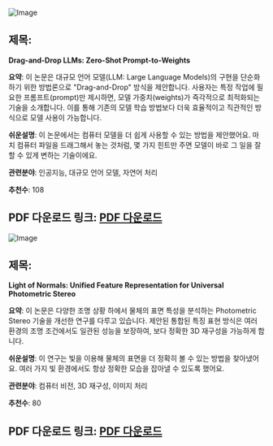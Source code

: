 ![Image](https://avatars/huggingface.co/85860fb3c2d09c9c23e7677d7129cca3.svg)

## 제목:
**Drag-and-Drop LLMs: Zero-Shot Prompt-to-Weights**

**요약**:
이 논문은 대규모 언어 모델(LLM: Large Language Models)의 구현을 단순화하기 위한 방법론으로 "Drag-and-Drop" 방식을 제안합니다. 사용자는 특정 작업에 필요한 프롬프트(prompt)만 제시하면, 모델 가중치(weights)가 즉각적으로 최적화되는 기술을 소개합니다. 이를 통해 기존의 모델 학습 방법보다 더욱 효율적이고 직관적인 방식으로 모델 사용이 가능합니다.

**쉬운설명**:
이 논문에서는 컴퓨터 모델을 더 쉽게 사용할 수 있는 방법을 제안했어요. 마치 컴퓨터 파일을 드래그해서 놓는 것처럼, 몇 가지 힌트만 주면 모델이 바로 그 일을 잘 할 수 있게 변하는 기술이에요.

**관련분야**:
인공지능, 대규모 언어 모델, 자연어 처리

**추천수**:
108

**PDF 다운로드 링크**: [PDF 다운로드](https://huggingface.co/papers/2506.16406)
---

![Image](https://cdn-avatars.huggingface.co/v1/production/uploads/643a1f5b58cb07c2a3745116/OiSDfgfcCUWu0X4-FiNm0.jpeg)

## 제목:
**Light of Normals: Unified Feature Representation for Universal Photometric Stereo**

**요약**:
이 논문은 다양한 조명 상황 하에서 물체의 표면 특성을 분석하는 Photometric Stereo 기술을 개선한 연구를 다루고 있습니다. 제안된 통합된 특징 표현 방식은 여러 환경의 조명 조건에서도 일관된 성능을 보장하여, 보다 정확한 3D 재구성을 가능하게 합니다.

**쉬운설명**:
이 연구는 빛을 이용해 물체의 표면을 더 정확히 볼 수 있는 방법을 찾아냈어요. 여러 가지 빛 환경에서도 항상 정확한 모습을 잡아낼 수 있도록 했어요.

**관련분야**:
컴퓨터 비전, 3D 재구성, 이미지 처리

**추천수**:
80

**PDF 다운로드 링크**: [PDF 다운로드](https://huggingface.co/papers/2506.18882)
---